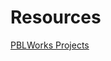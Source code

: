# Resources

[PBLWorks Projects](https://my.pblworks.org/projects&f%5B0%5D=subject_projects%3A79)



